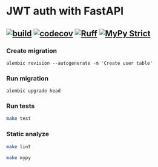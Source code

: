 # JWT auth with FastAPI

[![build](https://github.com/nightblure/jwt_auth/actions/workflows/ci.yaml/badge.svg)](https://github.com/nightblure/jwt_auth/actions/workflows/ci.yaml)
[![codecov](https://codecov.io/gh/nightblure/jwt_auth/branch/main/graph/badge.svg)](https://codecov.io/gh/{{REPOSITORY}})
[![Ruff](https://img.shields.io/endpoint?url=https://raw.githubusercontent.com/astral-sh/ruff/main/assets/badge/v2.json)](https://github.com/astral-sh/ruff)
[![MyPy Strict](https://img.shields.io/badge/mypy-strict-blue)](https://mypy.readthedocs.io/en/stable/getting_started.html#strict-mode-and-configuration)
---

### Create migration
```
alembic revision --autogenerate -m 'Create user table'
```

### Run migration
```
alembic upgrade head
```

### Run tests
```bash
make test
```

### Static analyze
```bash
make lint
```
```bash
make mypy
```
